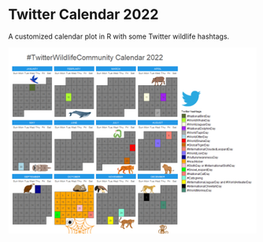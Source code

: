 # Twitter Calendar 2022

A customized calendar plot in R with some Twitter wildlife hashtags.

<img src="twitter_calendar.png">
